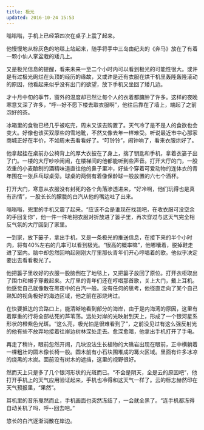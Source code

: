 ```yaml
---
title: 极光
updated: 2016-10-24 15:53
---
```


嗡嗡嗡，手机上已经第四次在桌子上震了起来。

他慢慢地从棕灰色的地毯上站起来，随手将手中三岛由纪夫的《奔马》放在了有着一颗小仙人掌盆栽的矮几上。

又是极光信息的提醒，看来未来一至二个小时内可以看到极光的可能性很大。或许是有过极光绚烂在头顶的经历的缘故，又或许是还有衣服在烘干机里轰隆轰隆滚动的原因，他看起来似乎没有出门的欲望，放下手机又坐回了矮几边。

才十月中旬的季节，窗外的温度却已然让每个人的衣着都臃肿了许多。这样的夜晚寒意又深了许多，“呼--好不愿下楼去取衣服啊”，他往后靠在了墙上，端起了之前泡好的茶。

冰箱里的食物已经几乎被吃完，周末又该去购置了。天气冷了是不是人的食欲也会变大。好像也该买双厚些的雪地靴，不然又像去年一样难受。听说最近市中心那家商城正好在半价，不如周末去看看好了。“叮铃铃”，闹钟响了，看来衣服烘好了。

他拿起挂在桌前办公椅背上的厚大衣披在了身上，揣了钥匙和手机，拿着衣篓子出了门。一楼的大厅吵吵闹闹，在楼梯间的他都能听到些声音。打开大厅的门，一股浓重的小麦酿制的酒精味道直往他的鼻子里冲，好些个穿着可爱动物的连体衣的青年围在一张乒乓球桌旁。球桌的两侧有着像保龄球一般放置的六七个酒杯。

打开大门，寒意从衣服没有封死的各个角落渗透进来，“好冷啊，他们玩得也是真有热情”，一股长长的朦胧的白汽从他的嘴边吐了出来。

嗡嗡嗡，兜里的手机又震了起来。“应该不会是谁现在找我吧，在收衣服可没空余的手回复你”，他一件一件地把衣服对折放进了篓子里，再次穿过与这天气完全相反气氛的大厅回到了家里。

一到家，放下篓子，拿出手机，又是一条极光的推送信息，在接下来的半个小时内，将有40%左右的几率可以看到极光。“很高的概率嘛”，他嘟囔着，脱掉鞋走进了室内。脑中却忽然回响起刚刚大厅里那伙青年们开心哼唱着的歌。他似乎决定要出去看看极光了。

他把篓子里收好的衣服一股脑倒在了地毯上，又把篓子放回了原位。打开衣柜取出了围巾和帽子穿戴起来。大厅里的青年们还在哼唱那首歌，关上大门，戴上耳机。他感觉自己就像散在黑夜中的白汽一般。没有任何的思考，他径直走向了某个自己熟知的视角极好的海边区域，他之前在那烧烤过。

在快要抵达的岔路口上，能清晰地看到部分的海岸，由于是内海湾的原因，这里有着厚重的行将全部枯死的芦苇荡。远处对岸的光映射到天上，形成了一个银河星系形状的橙紫色光斑。“这么亮，极光怕是很难看到了”，之前没见过有这么强反射光的他有些不放弃地接着往岸边树林深处走去。愈深愈暗，他拿出手机打开了手电。

再走了稍许，眼前忽然开阔，几块没法生长植物的大礁岩出现在眼前，正中横躺着一棵粗壮的圆木像长椅一般。圆木前有小石块围堆成的篝火区域。里面有许多冰凉的烧黑的木炭。面前没有树木的遮挡，这里的视野很好。

然而天上只是多了几个银河形状的光斑而已。“不会是阴天，全是云的原因吧”，他打开手机上的天气应用验证起来，手机也冷得和这天气一样了。云的标志赫然印在天气预报里，“果然”。

耳机里的音乐戛然而止，手机画面也突然冻结了，一会就全黑了。“连手机都冻得自动关机了吗，呼--回去吧。”

悠长的白汽逐渐消散在岸边。
